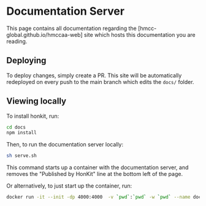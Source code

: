 # Documentation Server

This page contains all documentation regarding the [hmcc-global.github.io/hmccaa-web] site which hosts this documentation you are reading.

## Deploying

To deploy changes, simply create a PR. This site will be automatically redeployed on every push to the main branch which edits the `docs/` folder.

## Viewing locally

To install honkit, run:

```sh
cd docs
npm install
```

Then, to run the documentation server locally:

```sh
sh serve.sh
```

This command starts up a container with the documentation server, and removes the "Published by HonKit" line at the bottom left of the page.

Or alternatively, to just start up the container, run:

```sh
docker run -it --init -dp 4000:4000  -v `pwd`:`pwd` -w `pwd` --name docs --rm $(docker build -t docs -q .) honkit serve
```
